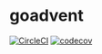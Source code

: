 # goadvent

[![CircleCI](https://circleci.com/gh/phyrwork/goadvent/tree/master.svg?style=svg)](https://circleci.com/gh/phyrwork/goadvent/tree/master)
[![codecov](https://codecov.io/gh/phyrwork/goadvent/branch/master/graph/badge.svg)](https://codecov.io/gh/phyrwork/goadvent)
